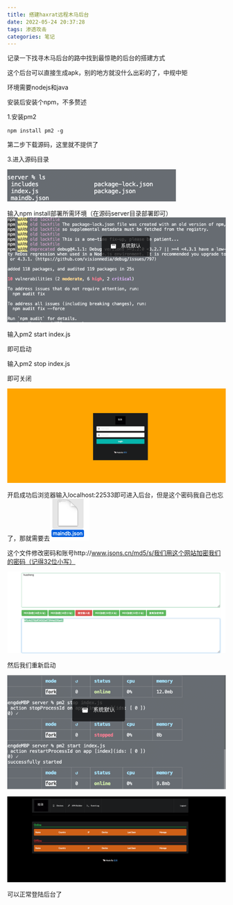 ```yaml
---
title: 搭建haxrat远程木马后台
date: 2022-05-24 20:37:28
tags: 渗透攻击
categories: 笔记
---
```


记录一下找寻木马后台的路中找到最惊艳的后台的搭建方式

这个后台可以直接生成apk，别的地方就没什么出彩的了，中规中矩

<!--more-->

环境需要nodejs和java

安装后安装个npm，不多赘述

1.安装pm2

```
npm install pm2 -g
```

第二步下载源码，这里就不提供了

3.进入源码目录

![截屏2022-05-24 下午8.45.12](../imgs/$%7Bfiilename%7D/%E6%88%AA%E5%B1%8F2022-05-24%20%E4%B8%8B%E5%8D%888.45.12.png)

输入npm install部署所需环境（在源码server目录部署即可）![截屏2022-05-24 下午8.46.22](../imgs/$%7Bfiilename%7D/%E6%88%AA%E5%B1%8F2022-05-24%20%E4%B8%8B%E5%8D%888.46.22.png)

输入pm2 start index.js

即可启动

输入pm2 stop index.js

即可关闭

![截屏2022-05-24 下午8.50.13](../imgs/$%7Bfiilename%7D/%E6%88%AA%E5%B1%8F2022-05-24%20%E4%B8%8B%E5%8D%888.50.13.png)

开启成功后浏览器输入localhost:22533即可进入后台，但是这个密码我自己也忘了，那就需要去![截屏2022-05-24 下午8.51.30](../imgs/$%7Bfiilename%7D/%E6%88%AA%E5%B1%8F2022-05-24%20%E4%B8%8B%E5%8D%888.51.30.png)

这个文件修改密码和账号http://www.jsons.cn/md5/s/我们用这个网站加密我们的密码（记得32位小写）

![截屏2022-05-24 下午8.53.38](../imgs/$%7Bfiilename%7D/%E6%88%AA%E5%B1%8F2022-05-24%20%E4%B8%8B%E5%8D%888.53.38.png)

然后我们重新启动

![截屏2022-05-24 下午8.55.00](../imgs/$%7Bfiilename%7D/%E6%88%AA%E5%B1%8F2022-05-24%20%E4%B8%8B%E5%8D%888.55.00.png)

![截屏2022-05-24 下午8.55.35](../imgs/$%7Bfiilename%7D/%E6%88%AA%E5%B1%8F2022-05-24%20%E4%B8%8B%E5%8D%888.55.35.png)

可以正常登陆后台了

